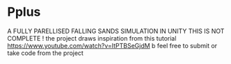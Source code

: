 # Pplus

A FULLY PARELLISED FALLING SANDS SIMULATION IN UNITY 
THIS IS NOT COMPLETE !
the project  draws  inspiration from this tutorial https://www.youtube.com/watch?v=ItPTBSeGjdM b
feel free to submit or take code from the project 
